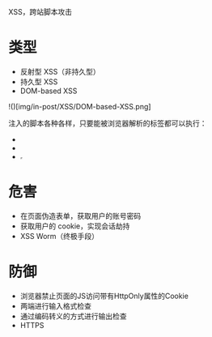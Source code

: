 XSS，跨站脚本攻击

# 类型
- 反射型 XSS（非持久型）
- 持久型 XSS
- DOM-based XSS

!()[img/in-post/XSS/DOM-based-XSS.png]

注入的脚本各种各样，只要能被浏览器解析的标签都可以执行：
- <script> alert("document.cookie")</script>
- <meta http-equiv="refresh" content="0;">
- <iframe src='http://www.baidu.com' width=0 height=0></iframe>

# 危害
- 在页面伪造表单，获取用户的账号密码
- 获取用户的 cookie，实现会话劫持
- XSS Worm（终极手段）

# 防御
- 浏览器禁止页面的JS访问带有HttpOnly属性的Cookie
- 两端进行输入格式检查
- 通过编码转义的方式进行输出检查
- HTTPS
